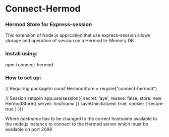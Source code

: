 # Connect-Hermod
### Hermod Store for Express-session

This extension of Node.js application that use express-session allows storage and operation of session on a Hermod In-Memory DB

### Install using:

npm i connect-hermod

### How to set up:

// Requiring package\n
const HermodStore = require("connect-hermod")

// Session setup\n
app.use(session({
  secret: 'aye',
  resave: false,
  store: new HermodStore({ server: *hostname* })
  saveUninitialized: true,
  cookie: { secure: true }
}))

Where *hostname* has to be changed to the correct hostname available to the node.js instance to connect to the Hermod server which must be available on port 2088
